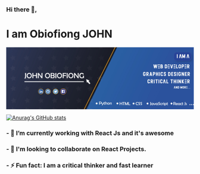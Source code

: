 ### Hi there 👋, 
# I am Obiofiong JOHN

<img
  align="center"
  src="https://github.com/obiofiong/obiofiong/blob/main/John%20Header%201.jpg"
/>

[![Anurag's GitHub stats](https://github-readme-stats.vercel.app/api?username=obiofiong)](https://github.com/anuraghazra/github-readme-stats)


### - 🔭 I’m currently working with React Js and it's awesome
### - 🤔 I'm looking to collaborate on React Projects.
### - ⚡ Fun fact: I am a critical thinker and fast learner
<!--
**obiofiong/obiofiong** is a ✨ _special_ ✨ repository because its `README.md` (this file) appears on your GitHub profile.

Here are some ideas to get you started:

<img
  align="center"
  src="https://github-readme-stats.vercel.app/api/?username=rebelchris&theme=dracula"
/>

- 🔭 I’m currently working on ...
- 🌱 I’m currently learning ...
- 👯 I’m looking to collaborate on ...
- 🤔 I’m looking for help with ...
- 💬 Ask me about ...
- 📫 How to reach me: ...
- 😄 Pronouns: ...
- ⚡ Fun fact: ...
-->
